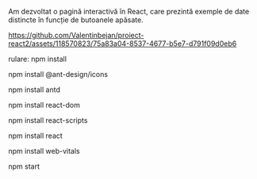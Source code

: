 





Am dezvoltat o pagină interactivă în React, care prezintă exemple de date distincte în funcție de butoanele apăsate.


https://github.com/Valentinbejan/proiect-react2/assets/118570823/75a83a04-8537-4677-b5e7-d791f09d0eb6



rulare:
npm install

npm install @ant-design/icons

npm install antd

npm install react-dom

npm install react-scripts

npm install react

npm install web-vitals

npm start
